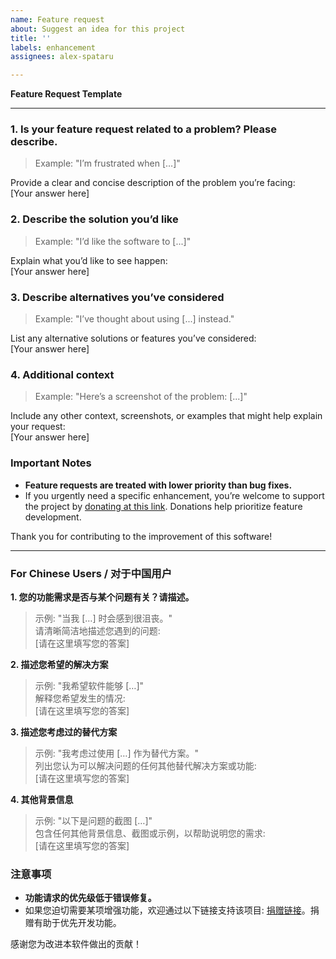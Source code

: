 ```yaml
---
name: Feature request
about: Suggest an idea for this project
title: ''
labels: enhancement
assignees: alex-spataru

---
```


**Feature Request Template**

---

### **1. Is your feature request related to a problem? Please describe.**

> Example: "I’m frustrated when […]"

Provide a clear and concise description of the problem you’re facing:  
[Your answer here]

### **2. Describe the solution you’d like**

> Example: "I’d like the software to [...]"

Explain what you’d like to see happen:  
[Your answer here]

### **3. Describe alternatives you’ve considered**

> Example: "I’ve thought about using [...] instead."

List any alternative solutions or features you’ve considered:  
[Your answer here]

### **4. Additional context**

> Example: "Here’s a screenshot of the problem: [...]"

Include any other context, screenshots, or examples that might help explain your request:  
[Your answer here]

### **Important Notes**

- **Feature requests are treated with lower priority than bug fixes.**  
- If you urgently need a specific enhancement, you’re welcome to support the project by [donating at this link](https://www.paypal.com/donate?hosted_button_id=XN68J47QJKYDE). Donations help prioritize feature development.

Thank you for contributing to the improvement of this software!

---

### **For Chinese Users / 对于中国用户**

**1. 您的功能需求是否与某个问题有关？请描述。**  
> 示例: "当我 […] 时会感到很沮丧。"  
请清晰简洁地描述您遇到的问题:  
[请在这里填写您的答案]

**2. 描述您希望的解决方案**  
> 示例: "我希望软件能够 […]"  
解释您希望发生的情况:  
[请在这里填写您的答案]

**3. 描述您考虑过的替代方案**  
> 示例: "我考虑过使用 […] 作为替代方案。"  
列出您认为可以解决问题的任何其他替代解决方案或功能:  
[请在这里填写您的答案]

**4. 其他背景信息**  
> 示例: "以下是问题的截图 […]"  
包含任何其他背景信息、截图或示例，以帮助说明您的需求:  
[请在这里填写您的答案]

### 注意事项  
- **功能请求的优先级低于错误修复。**  
- 如果您迫切需要某项增强功能，欢迎通过以下链接支持该项目: [捐赠链接](https://www.paypal.com/donate?hosted_button_id=XN68J47QJKYDE)。捐赠有助于优先开发功能。

感谢您为改进本软件做出的贡献！
